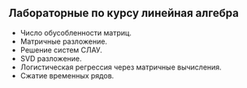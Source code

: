 ## Лабораторные по курсу линейная алгебра

- Число обусобленности матриц.
- Матричные разложение.
- Решение систем СЛАУ.
- SVD разложение.
- Логистическая регрессия через матричные вычисления.
- Сжатие временных рядов.
